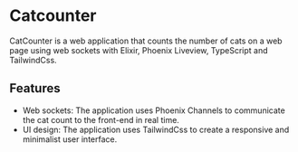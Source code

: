 # Catcounter
CatCounter is a web application that counts the number of cats on a web page using web sockets with Elixir, Phoenix Liveview, TypeScript and TailwindCss.

## Features
- Web sockets: The application uses Phoenix Channels to communicate the cat count to the front-end in real time.
- UI design: The application uses TailwindCss to create a responsive and minimalist user interface.
